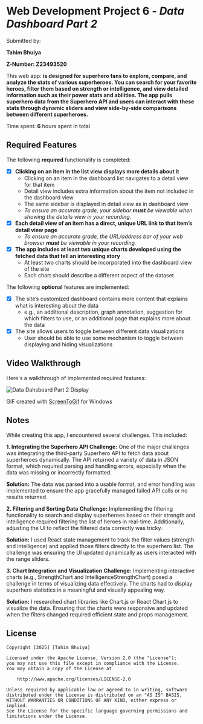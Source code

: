 # Web Development Project 6 - *Data Dashboard Part 2*

Submitted by: 

**Tahim Bhuiya**

**Z-Number: Z23493520**

This web app: **is designed for superhero fans to explore, compare, and analyze the stats of various superheroes. You can search for your favorite heroes, filter them based on strength or intelligence, and view detailed information such as their power stats and abilities. The app pulls superhero data from the Superhero API and users can interact with these stats through dynamic sliders and view side-by-side comparisons between different superheroes.**

Time spent: **6** hours spent in total

## Required Features

The following **required** functionality is completed:

- [x] **Clicking on an item in the list view displays more details about it**
  - Clicking on an item in the dashboard list navigates to a detail view for that item
  - Detail view includes extra information about the item not included in the dashboard view
  - The same sidebar is displayed in detail view as in dashboard view
  - *To ensure an accurate grade, your sidebar **must** be viewable when showing the details view in your recording.*
- [x] **Each detail view of an item has a direct, unique URL link to that item’s detail view page**
  -  *To ensure an accurate grade, the URL/address bar of your web browser **must** be viewable in your recording.*
- [x] **The app includes at least two unique charts developed using the fetched data that tell an interesting story**
  - At least two charts should be incorporated into the dashboard view of the site
  - Each chart should describe a different aspect of the dataset


The following **optional** features are implemented:

- [x] The site’s customized dashboard contains more content that explains what is interesting about the data 
  - e.g., an additional description, graph annotation, suggestion for which filters to use, or an additional page that explains more about the data
- [x] The site allows users to toggle between different data visualizations
  - User should be able to use some mechanism to toggle between displaying and hiding visualizations 

  

## Video Walkthrough

Here's a walkthrough of implemented required features:

![Data Dahsboard Part 2 Display](src/Images/datadashboardpt2.gif)

<!-- Replace this with whatever GIF tool you used! -->
GIF created with [ScreenToGif](https://www.screentogif.com/) for Windows



## Notes

While creating this app, I encountered several challenges. This included:

**1. Integrating the Superhero API**
**Challenge:** One of the major challenges was integrating the third-party Superhero API to fetch data about superheroes dynamically. The API returned a variety of data in JSON format, which required parsing and handling errors, especially when the data was missing or incorrectly formatted.

**Solution:** The data was parsed into a usable format, and error handling was implemented to ensure the app gracefully managed failed API calls or no results returned.

**2. Filtering and Sorting Data**
**Challenge:** Implementing the filtering functionality to search and display superheroes based on their strength and intelligence required filtering the list of heroes in real-time. Additionally, adjusting the UI to reflect the filtered data correctly was tricky.

**Solution:** I used React state management to track the filter values (strength and intelligence) and applied those filters directly to the superhero list. The challenge was ensuring the UI updated dynamically as users interacted with the range sliders.

**3. Chart Integration and Visualization**
**Challenge:** Implementing interactive charts (e.g., StrengthChart and IntelligenceStrengthChart) posed a challenge in terms of visualizing data effectively. The charts had to display superhero statistics in a meaningful and visually appealing way.

**Solution:** I researched chart libraries like Chart.js or React Chart.js to visualize the data. Ensuring that the charts were responsive and updated when the filters changed required efficient state and props management.


## License

    Copyright [2025] [Tahim Bhuiya]

    Licensed under the Apache License, Version 2.0 (the "License");
    you may not use this file except in compliance with the License.
    You may obtain a copy of the License at

        http://www.apache.org/licenses/LICENSE-2.0

    Unless required by applicable law or agreed to in writing, software
    distributed under the License is distributed on an "AS IS" BASIS,
    WITHOUT WARRANTIES OR CONDITIONS OF ANY KIND, either express or implied.
    See the License for the specific language governing permissions and
    limitations under the License.